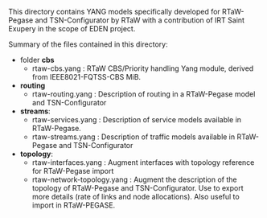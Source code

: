 This directory contains YANG models specifically developed for RTaW-Pegase and TSN-Configurator by RTaW with a contribution of IRT Saint Exupery in the scope of EDEN project.

Summary of the files contained in this directory:

 - folder **cbs**
	 - rtaw-cbs.yang : RTaW CBS/Priority handling Yang module, derived from IEEE8021-FQTSS-CBS MiB.
 - **routing** 
	 -  rtaw-routing.yang : Description of routing in a RTaW-Pegase model and TSN-Configurator
 - **streams**: 
	 - rtaw-services.yang : Description of service models available in RTaW-Pegase.
	 - rtaw-streams.yang : Description of traffic models available in RTaW-Pegase and TSN-Configurator
- **topology**: 
	- rtaw-interfaces.yang : Augment interfaces with topology reference for RTaW-Pegase import
	- rtaw-network-topology.yang :  Augment the description of the topology of RTaW-Pegase and TSN-Configurator. Use to export more details (rate of links and node allocations). Also useful to import in RTaW-PEGASE.

